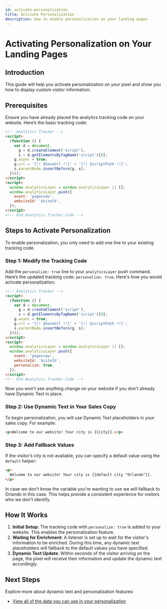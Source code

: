 ```yaml
---
id: activate-personalization
title: Activate Personalization
description: How to enable personalization on your landing pages
---
```


# Activating Personalization on Your Landing Pages

## Introduction

This guide will help you activate personalization on your pixel and show you how to display custom visitor information.

## Prerequisites

Ensure you have already placed the analytics tracking code on your website. Here’s the basic tracking code:

```html
<!-- Analytics Tracker -->
<script>
  (function () {
    var d = document,
      g = d.createElement('script'),
      s = d.getElementsByTagName('script')[0];
    g.async = true;
    g.src = '{!! $baseUrl !!}' + '{!! $scriptPath !!}';
    s.parentNode.insertBefore(g, s);
  })();
</script>
<script>
  window.analyticsLayer = window.analyticsLayer || [];
  window.analyticsLayer.push({
    event: 'pageview',
    websiteId: '$siteId',
  });
</script>
<!-- End Analytics Tracker Code -->
```

## Steps to Activate Personalization

To enable personalization, you only need to add one line to your existing tracking code.

### Step 1: Modify the Tracking Code

Add the `personalize: true` line to your `analyticsLayer` push command. Here’s the updated tracking code: `personalize: true`. Here's how you would activate personalization:

```html
<!-- Analytics Tracker -->
<script>
  (function () {
    var d = document,
      g = d.createElement('script'),
      s = d.getElementsByTagName('script')[0];
    g.async = true;
    g.src = '{!! $baseUrl !!}' + '{!! $scriptPath !!}';
    s.parentNode.insertBefore(g, s);
  })();
</script>
<script>
  window.analyticsLayer = window.analyticsLayer || [];
  window.analyticsLayer.push({
    event: 'pageview',
    websiteId: '$siteId',
    personalize: true,
  });
</script>
<!-- End Analytics Tracker Code -->
```

Now you won't see anything change on your website if you don't already have Dynamic Text in place.

### Step 2: Use Dynamic Text in Your Sales Copy

To begin personalization, you will use Dynamic Text placeholders in your sales copy. For example:

```html
<p>Welcome to our website! Your city is {{city}}.</p>
```

### Step 3: Add Fallback Values

If the visitor’s city is not available, you can specify a default value using the `default` helper:

```html
<p>
  Welcome to our website! Your city is {{default city "Orlando"}}.
</p>
```

In case we don't know the variable you're wanting to use we will fallback to Orlando in this case. This helps provide a consistent experience for visitors who we don't identify.

## How It Works

1. **Initial Setup**: The tracking code with `personalize: true` is added to your website. This enables the personalization feature.
2. **Waiting for Enrichment**: A listener is set up to wait for the visitor's information to be enriched. During this time, any dynamic text placeholders will fallback to the default values you have specified.
3. **Dynamic Text Update**: Within seconds of the visitor arriving on the page, the pixel will receive their information and update the dynamic text accordingly.

## Next Steps

Explore more about dynamic text and personalization features:

- [View all of the data you can use in your personalization](/docs/personalization/visitor-attributes)

